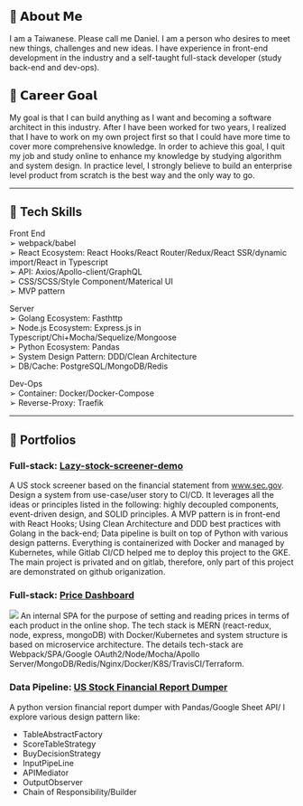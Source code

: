 ## 👋  𝗔𝗯𝗼𝘂𝘁 𝗠𝗲
I am a Taiwanese. Please call me Daniel.
I am a person who desires to meet new things, challenges and new ideas.
I have experience in front-end development in the industry and a self-taught full-stack developer (study back-end and dev-ops). 

## 🤟  𝗖𝗮𝗿𝗲𝗲𝗿 𝗚𝗼𝗮𝗹
My goal is that I can build anything as I want and becoming a software architect in this industry. After I have been worked for two years, I realized that I have to work on my own project first so that I could have more time to cover more comprehensive knowledge. In order to achieve this goal, I quit my job and study online to enhance my knowledge by studying algorithm and system design. In practice level, I strongly believe to build an enterprise level product from scratch is the best way and the only way to go.

<!--
**DanielLin9406/DanielLin9406** is a ✨ _special_ ✨ repository because its `README.md` (this file) appears on your GitHub profile.

Here are some ideas to get you started:

- 🔭 I’m currently working on ...
- 🌱 I’m currently learning ...
- 👯 I’m looking to collaborate on ...
- 🤔 I’m looking for help with ...
- 💬 Ask me about ...
- 📫 How to reach me: ...
- 😄 Pronouns: ...
- ⚡ Fun fact: ...
-->
---
## 🧠  Tech Skills

Front End <br/>
➢ webpack/babel <br/>
➢ React Ecosystem: React Hooks/React Router/Redux/React SSR/dynamic import/React in Typescript <br/>
➢ API: Axios/Apollo-client/GraphQL <br/>
➢ CSS/SCSS/Style Component/Materical UI <br/>
➢ MVP pattern <br/>
 
Server <br/>
➢ Golang Ecosystem: Fasthttp <br/>
➢ Node.js Ecosystem: Express.js in Typescript/Chi+Mocha/Sequelize/Mongoose <br/>
➢ Python Ecosystem: Pandas <br/>
➢ System Design Pattern: DDD/Clean Architecture <br/>
➢ DB/Cache: PostgreSQL/MongoDB/Redis <br/>

Dev-Ops <br/>
➢ Container: Docker/Docker-Compose <br/>
➢ Reverse-Proxy: Traefik <br/>

---

## 📂 Portfolios
### Full-stack: [Lazy-stock-screener-demo](https://github.com/lazy-stock-screener-demo)
A US stock screener based on the financial statement from www.sec.gov. Design a system from use-case/user story to CI/CD. It leverages all the ideas or principles listed in the following: highly decoupled components, event-driven design, and SOLID principles. A MVP pattern is in front-end with React Hooks; Using Clean Architecture and DDD best practices with Golang in the back-end; Data pipeline is built on top of Python with various design patterns. Everything is containerized with Docker and managed by Kubernetes, while Gitlab CI/CD helped me to deploy this project to the GKE. The main project is privated and on gitlab, therefore, only part of this project are demonstrated on github origanization.

### Full-stack: [Price Dashboard](https://github.com/DanielLin9406/fullstack-priceDashboard)
![](https://camo.githubusercontent.com/7568e4065731762af6316c308f71e03214008b27bd35b20064bc328f17ead31d/68747470733a2f2f692e696d6775722e636f6d2f7241664a4456462e706e67)
An internal SPA for the purpose of setting and reading prices in terms of each product in the online shop. The tech stack is MERN (react-redux, node, express, mongoDB) with Docker/Kubernetes and system structure is based on microservice architecture. The details tech-stack are Webpack/SPA/Google OAuth2/Node/Mocha/Apollo Server/MongoDB/Redis/Nginx/Docker/K8S/TravisCI/Terraform.

### Data Pipeline: [US Stock Financial Report Dumper](https://github.com/DanielLin9406/worker-financialReportScreenr)
A python version financial report dumper with Pandas/Google Sheet API/
I explore various design pattern like: 
  * TableAbstractFactory
  * ScoreTableStrategy
  * BuyDecisionStrategy
  * InputPipeLine
  * APIMediator
  * OutputObserver
  * Chain of Responsibility/Builder
